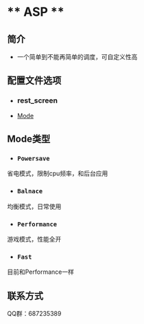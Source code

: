 # ** ASP **
## 简介
- 一个简单到不能再简单的调度，可自定义性高
## 配置文件选项
- ### **rest_screen**
- [Mode](#Mode类型)
## Mode类型
- ### `Powersave`
省电模式，限制cpu频率，和后台应用
- ### `Balnace`
均衡模式，日常使用
- ### `Performance`
游戏模式，性能全开
- ### `Fast`
目前和Performance一样
## 联系方式
QQ群：687235389